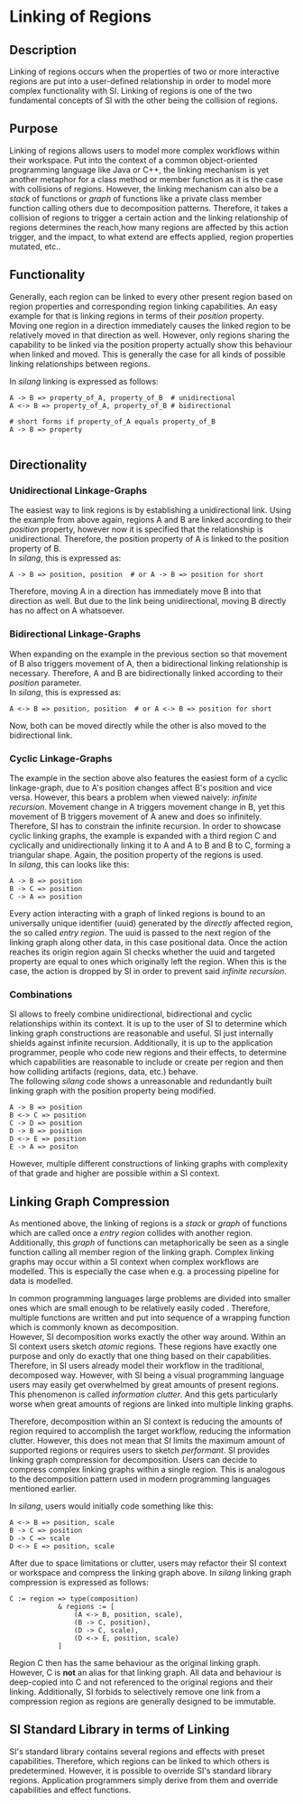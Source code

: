 # Linking of Regions 

## Description
Linking of regions occurs when the properties of two or more interactive regions are put into a user-defined relationship in order to model more complex functionality with SI.
Linking of regions is one of the two fundamental concepts of SI with the other being the collision of regions.

## Purpose
Linking of regions allows users to model more complex workflows within their workspace.
Put into the context of a common object-oriented programming language like Java or C++, the linking mechanism is yet another metaphor for a class method or member function as it is the case with collisions of regions.
However, the linking mechanism can also be a *stack* of functions or *graph*  of functions like a private class member function calling others due to decomposition patterns.
Therefore, it takes a collision of regions to trigger a certain action and the linking relationship of regions determines the reach,how many regions are affected by this action trigger, and the impact, to what extend are effects applied, region properties mutated, etc..

## Functionality
Generally, each region can be linked to every other present region based on region properties and corresponding region linking capabilities.
An easy example for that is linking regions in terms of their *position* property.
Moving one region in a direction immediately causes the linked region to be relatively moved in that direction as well.
However, only regions sharing the capability to be linked via the position property actually show this behaviour when linked and moved.
This is generally the case for all kinds of possible linking relationships between regions.

In *silang* linking is expressed as follows:

```
A -> B => property_of_A, property_of_B  # unidirectional
A <-> B => property_of_A, property_of_B # bidirectional

# short forms if property_of_A equals property_of_B
A -> B => property
 
```

## Directionality

### Unidirectional Linkage-Graphs
The easiest way to link regions is by establishing a unidirectional link.
Using the example from above again, regions A and B are linked according to their *position* property, however now it is specified that the relationship is unidirectional.
Therefore, the position property of A is linked to the position property of B.  
In *silang*, this is expressed as:
```
A -> B => position, position  # or A -> B => position for short
```
Therefore, moving A in a direction has immediately move B into that direction as well.
But due to the link being unidirectional, moving B directly has no affect on A whatsoever.

<!-- include current prototype example image -->

### Bidirectional Linkage-Graphs
When expanding on the example in the previous section so that movement of B also triggers movement of A, then a bidirectional linking relationship is necessary.
Therefore, A and B are bidirectionally linked according to their *position* parameter.  
In *silang*, this is expressed as:

```
A <-> B => position, position  # or A <-> B => position for short
```

Now, both can be moved directly while the other is also moved to the bidirectional link.

<!-- include current prototype example -->

### Cyclic Linkage-Graphs
The example in the section above also features the easiest form of a cyclic linkage-graph, due to A's position changes affect B's position and vice versa.
However, this bears a problem when viewed naively: *infinite recursion*.
Movement change in A triggers movement change in B, yet this movement of B triggers movement of A anew and does so infinitely. 
Therefore, SI has to constrain the infinite recursion.
In order to showcase cyclic linking graphs, the example is expanded with a third region C and cyclically and unidirectionally linking it to A and A to B and B to C, forming a triangular shape.
Again, the position property of the regions is used.  
In *silang*, this can looks like this:

```
A -> B => position
B -> C => position
C -> A => position
```

Every action interacting with a graph of linked regions is bound to an universally unique identifier (uuid) generated by the *directly* affected region, the so called *entry region*.
The uuid is passed to the next region of the linking graph along other data, in this case positional data.
Once the action reaches its origin region again SI checks whether the uuid and targeted property are equal to ones which originally left the region.
When this is the case, the action is dropped by SI in order to prevent said *infinite recursion*.

<!-- triangle relationship of current prototype -->

### Combinations

SI allows to freely combine unidirectional, bidirectional and cyclic relationships within its context.
It is up to the user of SI to determine which linking graph constructions are reasonable and useful.
SI just internally shields against infinite recursion.
Additionally, it is up to the application programmer, people who code new regions and their effects, to determine which capabilities are reasonable to include or create per region and then how colliding artifacts (regions, data, etc.) behave.  
The following *silang* code shows a unreasonable and redundantly built linking graph with the position property being modified.

```
A -> B => position
B <-> C => position
C -> D => position
D -> B => position
D <-> E => position
E -> A => positon
```

However, multiple different constructions of linking graphs with complexity of that grade and higher are possible within a SI context.

<!-- image of constructed -->

## Linking Graph Compression 

As mentioned above, the linking of regions is a *stack* or *graph* of functions which are called once a *entry region* collides with another region.
Additionally, this *graph* of functions can metaphorically be seen as a single function calling all member region of the linking graph.
Complex linking graphs may occur within a SI context when complex workflows are modelled.
This is especially the case when e.g. a processing pipeline for data is modelled.

<!-- demo image/uml of such a process e.g. copy_to\-\>tag\-\>send_by_email -->

In common programming languages large problems are divided into smaller ones which are small enough to be relatively easily coded .
Therefore, multiple functions are written and put into sequence of a wrapping function which is commonly known as decomposition.  
However, SI decomposition works exactly the other way around.
Within an SI context users sketch *atomic* regions.
These regions have exactly one purpose and only do exactly that one thing based on their capabilities.
Therefore, in SI users already model their workflow in the traditional, decomposed way.
However, with SI being a visual programming language users may easily get overwhelmed by great amounts of present regions.
This phenomenon is called *information clutter*.
And this gets particularly worse when great amounts of regions are linked into multiple linking graphs.

<!-- example image without linking graph compression--> 

Therefore, decomposition within an SI context is reducing the amounts of region required to accomplish the target workflow, reducing the information clutter.
However, this does not mean that SI limits the maximum amount of supported regions or requires users to sketch *performant*.
SI provides linking graph compression for decomposition.
Users can decide to compress complex linking graphs within a single region.
This is analogous to the decomposition pattern used in modern programming languages mentioned earlier.

In *silang*, users would initially code something like this:

```
A <-> B => position, scale
B -> C => position
D -> C => scale
D <-> E => position, scale
```

After due to space limitations or clutter, users may refactor their SI context or workspace and compress the linking graph above.
In *silang* linking graph compression is expressed as follows:

```
C := region => type(composition)
            & regions := [
                (A <-> B, position, scale),
                (B -> C, position),
                (D -> C, scale),
                (D <-> E, position, scale)
            ]
```

Region C then has the same behaviour as the original linking graph.
However, C is **not** an alias for that linking graph.
All data and behaviour is deep-copied into C and not referenced to the original regions and their linking.
Additionally, SI forbids to selectively remove one link from a compression region as regions are generally designed to be immutable.

<!-- example image with and linking graph compression--> 

## SI Standard Library in terms of Linking

SI's standard library contains several regions and effects with preset capabilities.
Therefore, which regions can be linked to which others is predetermined.
However, it is possible to override SI's standard library regions.
Application programmers simply derive from them and override capabilities and effect functions.



